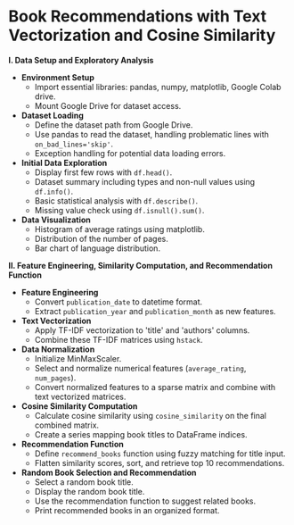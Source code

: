# **Book Recommendations with Text Vectorization and Cosine Similarity**

**I. Data Setup and Exploratory Analysis**
- **Environment Setup**
  - Import essential libraries: pandas, numpy, matplotlib, Google Colab drive.
  - Mount Google Drive for dataset access.
- **Dataset Loading**
  - Define the dataset path from Google Drive.
  - Use pandas to read the dataset, handling problematic lines with `on_bad_lines='skip'`.
  - Exception handling for potential data loading errors.
- **Initial Data Exploration**
  - Display first few rows with `df.head()`.
  - Dataset summary including types and non-null values using `df.info()`.
  - Basic statistical analysis with `df.describe()`.
  - Missing value check using `df.isnull().sum()`.
- **Data Visualization**
  - Histogram of average ratings using matplotlib.
  - Distribution of the number of pages.
  - Bar chart of language distribution.

**II. Feature Engineering, Similarity Computation, and Recommendation Function**
- **Feature Engineering**
  - Convert `publication_date` to datetime format.
  - Extract `publication_year` and `publication_month` as new features.
- **Text Vectorization**
  - Apply TF-IDF vectorization to 'title' and 'authors' columns.
  - Combine these TF-IDF matrices using `hstack`.
- **Data Normalization**
  - Initialize MinMaxScaler.
  - Select and normalize numerical features (`average_rating`, `num_pages`).
  - Convert normalized features to a sparse matrix and combine with text vectorized matrices.
- **Cosine Similarity Computation**
  - Calculate cosine similarity using `cosine_similarity` on the final combined matrix.
  - Create a series mapping book titles to DataFrame indices.
- **Recommendation Function**
  - Define `recommend_books` function using fuzzy matching for title input.
  - Flatten similarity scores, sort, and retrieve top 10 recommendations.
- **Random Book Selection and Recommendation**
  - Select a random book title.
  - Display the random book title.
  - Use the recommendation function to suggest related books.
  - Print recommended books in an organized format.
